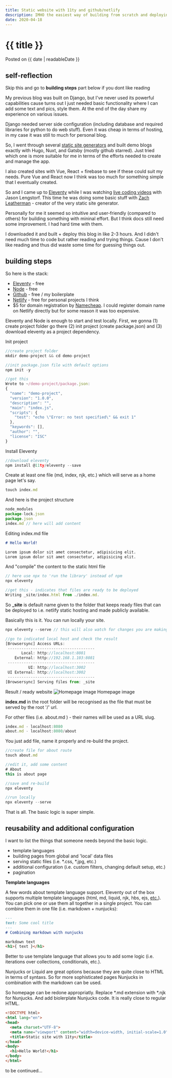 ```yaml
---
title: Static website with 11ty and github/netlify  
description: IMHO the easiest way of building from scratch and deploying the static site with 11ty static site generator and netlify.
date: 2020-04-18
---
```


# {{ title }}

<span class="post-detail-date">Posted on {{ date | readableDate }}</span>

## self-reflection

Skip this and go to **building steps** part below if you dont like reading

My previous blog was built on Django, but I've never used its powerful capabilities cause turns out I just needed basic functionality where I can add some text and pics, style them. At the end of the day share my experience on various issues.

Django needed server side configuration (including database and required libraries for python to do web stuff). Even it was cheap in terms of hosting, in my case it was still to much for personal blog.   

So, I went through several [static site generators](https://www.staticgen.com/) and built demo blogs exactly with Hugo, Nuxt, and Gatsby (mostly github starred). Just tried which one is more suitable for me in terms of the efforts needed to create and manage the app.  

I also created sites with Vue, React + firebase to see if these could suit my needs. Pure Vue and React now I think was too much for something simple that I eventually created. 

So and I came up to [Eleventy](https://www.11ty.dev/) while I was watching [live coding videos](https://www.youtube.com/playlist?list=PLz8Iz-Fnk_eTpvd49Sa77NiF8Uqq5Iykx) with Jason Lengstorf. This time he was doing some basic stuff with [Zach Leatherman](https://twitter.com/zachleat) - creator of the very static site generator. 

Personally for me it seemed so intuitive and user-friendly (compared to others) for building something with mininal effort. But I think docs still need some improvement. I had hard time with them. 

I downloaded it and built + deploy this blog in like 2-3 hours. And I didn't need much time to code but rather reading and trying things. Cause I don't like reading and thus did waste some time for guessing things out. 

## building steps

So here is the stack:
  - [Eleventy](https://www.11ty.dev/) - free
  - [Node](https://nodejs.org/en/) - free
  - [Github](https://github.com/bunyodkh/knotes) - free / my boilerplate
  - [Netlify](https://www.netlify.com/) - free for personal projects I think
  - $5 for domain registration by [Namecheap](https://www.namecheap.com/). I could register domain name on Netlify directly but for some reason it was too expensive.  

Eleventy and Node is enough to start and test locally. First, we gonna (1) create project folder go there (2) init project (create package.json) and (3) download eleventy as a project dependency.

Init project
``` js
//create project folder
mkdir demo-project && cd demo-project

//init package.json file with default options
npm init -y

//got this
Wrote to ~/demo-project/package.json:
{
  "name": "demo-project",
  "version": "1.0.0",
  "description": "",
  "main": "index.js",
  "scripts": {
    "test": "echo \"Error: no test specified\" && exit 1"
  },
  "keywords": [],
  "author": "",
  "license": "ISC"
}
```
Install Eleventy

``` js
//download eleventy
npm install @11ty/eleventy --save 
```

Create at least one file (md, index, njk, etc.) which will serve as a home page let's say.

``` js
touch index.md
```
And here is the project structure

``` js
node_modules
package-lock.json		
package.json
index.md // here will add content
```

Editing index.md file

``` md
# Hello World!

Lorem ipsum dolor sit amet consectetur, adipisicing elit.
Lorem ipsum dolor sit amet consectetur, adipisicing elit. 
```

And "compile" the content to the static html file 
``` js
// here use npx to 'run the library' instead of npm
npx eleventy

//get this - indicates that files are ready to be deployed
Writing _site/index.html from ./index.md.
```

So **_site** is default name given to the folder that keeps ready files that can be deployed to i.e. netlify static hosting and made publicly available. 

Basically this is it. You can run locally your site. 
``` js
npx eleventy --serve // this will also watch for changes you are making to i.e. index.md or other files and automatically restart server for your convinience

//go to indicated local host and check the result
[Browsersync] Access URLs:
 --------------------------------------
       Local: http://localhost:8081
    External: http://192.168.1.103:8081
 --------------------------------------
          UI: http://localhost:3002
 UI External: http://localhost:3002
 --------------------------------------
[Browsersync] Serving files from: _site
```

Result / ready website
![Homepage image](/assets/post-images/homepage.jpg)
<span class="image-caption">Homepage image</span>

**index.md** in the root folder will be recognised as the file that must be served by the root '/' url.

For other files (i.e. about.md ) - their names will be used as a URL slug. 

``` js
index.md - localhost:8080
about.md - localhost:8080/about
```
You just add file, name it properly and re-build the project. 

``` js
//create file for about route
touch about.md

//edit it, add some content
# About
this is about page

//save and re-build 
npx eleventy

//run locally
npx eleventy --serve 
```
That is all. The basic logic is super simple. 

## reusability and additional configuration

I want to list the things that someone needs beyond the basic logic. 
  - template languages
  - building pages from global and 'local' data files
  - serving static files (i.e. *.css, *.jpg, etc.)
  - additional configuration (i.e. custom filters, changing default setup, etc.)
  - pagination


**Template languages**

A few words about template language support. Eleventy out of the box supports multiple template languages (html, md, liquid, njk, hbs, ejs, [etc.](https://www.11ty.dev/docs/)). You can pick one or use them all together in a single project. You can combine them in one file (i.e. markdown + nunjucks):

``` md
---
text: Some cool title
---
# Combining markdown with nunjucks

markdown text 
<h1>{ text }</h1>
```

Better to use template language that allows you to add some logic (i.e. iterations over collections, conditionals, etc.).

Nunjucks or Liquid are great options because they are quite close to HTML in terms of syntaxs. So for more sophisticated pages Nunjucks in combination with the markdown can be used. 

So homepage can be redone appropriatly. Replace *.md extension with *.njk for Nunjucks. And add biolerplate Nunjucks code. It is really close to regular HTML. 
``` html
<!DOCTYPE html>
<html lang="en">
<head>
  <meta charset="UTF-8">
  <meta name="viewport" content="width=device-width, initial-scale=1.0">
  <title>Static site with 11ty</title>
</head>
<body>
  <h1>Hello World!</h1>
</body>
</html>
```
to be continued...